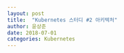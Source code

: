 ```yaml
---
layout: post
title:  "Kubernetes 스터디 #2 아키텍처"
author: 윤상준
date: 2018-07-01
categories: Kubernetes
---
```

